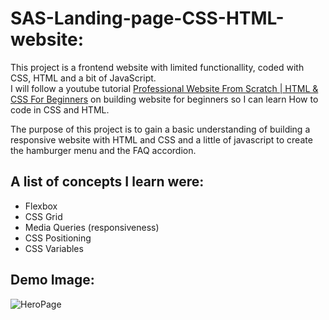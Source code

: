 # SAS-Landing-page-CSS-HTML-website:
This project is a frontend website with limited functionallity, coded with CSS, HTML and a bit of JavaScript.  
I will follow a youtube tutorial [Professional Website From Scratch | HTML & CSS For Beginners](https://www.youtube.com/watch?v=HXYZxVbWkjc) on building website for beginners so I can learn How to code in CSS and HTML.

The purpose of this project is to gain a basic understanding of building a responsive website with HTML and CSS
and a little of javascript to create the hamburger menu and the FAQ accordion.

## A list of concepts I learn were: 
  - Flexbox
  - CSS Grid
  - Media Queries (responsiveness)
  - CSS Positioning
  - CSS Variables


## Demo Image:

![HeroPage]()

